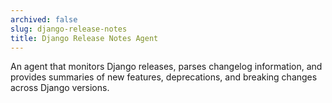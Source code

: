 ```yaml
---
archived: false
slug: django-release-notes
title: Django Release Notes Agent
---
```


An agent that monitors Django releases, parses changelog information, and provides summaries of new features, deprecations, and breaking changes across Django versions.